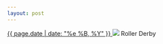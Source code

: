 ```yaml
---
layout: post
---
```


<p>
  <a href="/369">
    <time>{{ page.date | date: "%e %B, %Y" }}</time>
  </a>
  <a href="/369"><img src="{{ site.assets_url }}/369.jpg"/></a>
  <span>Roller Derby</span>
</p>
